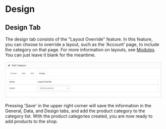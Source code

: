 Design
======

Design Tab
----------

The design tab consists of the "Layout Override" feature. In this feature, you can choose to override a layout, such as the 'Account' page, to include the category on that page. For more information on layouts, see [Modules](docs/user-manual/appearance/modules/overview). You can just leave it blank for the meantime.

![categories design](_images/categories-design.png)

Pressing 'Save' in the upper right corner will save the information in the General, Data, and Design tabs, and add the product category to the category list. With the product categories created, you are now ready to add products to the shop.
